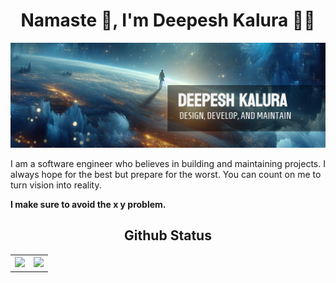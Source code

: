 <div align="center">

# Namaste 🙏, I'm Deepesh Kalura 👨‍💻

![Main Image](./assets/githubDesignV1%20(1).png)

<p align="left">
    I am a software engineer who believes in building and maintaining projects. I always hope for the best but prepare for the worst. You can count on me to turn vision into reality.
</p>

<p align="left">
  <strong>I make sure to avoid the x y problem.<strong>
<p>

## Github Status

<table>
  <tr>
    <th>
        <img src="https://github-readme-streak-stats.herokuapp.com?user=DeepeshKalura&theme=shadow-blue&border_radius=10">
    </th>
    <th>
        <img src="https://github-readme-stats.vercel.app/api?username=DeepeshKalura&show_icons=true&theme=shadow_blue">
    </th>
  </tr>
</table>

</div>